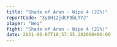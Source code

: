 ```yaml
---
title: "Shade of Aran - Wipe 4 (22%)"
reportCode: "3yBH12jdCP9bLTYJ"
player: "Weg"
fight: "Shade of Aran - Wipe 4 (22%)"
date: 2021-06-07T18:57:55.202000+00:00
---
```

